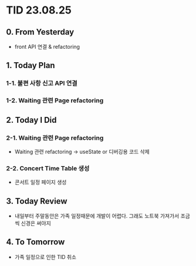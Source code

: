 # TID 23.08.25

## 0. From Yesterday

- front API 연결 & refactoring

## 1. Today Plan

### 1-1. 불편 사항 신고 API 연결

### 1-2. Waiting 관련 Page refactoring

## 2. Today I Did

### 2-1. Waiting 관련 Page refactoring

- Waiting 관련 refactoring → useState or 디버깅용 코드 삭제

### 2-2. Concert Time Table 생성

- 콘서트 일정 페이지 생성

## 3. Today Review

- 내일부터 주말동안은 가족 일정때문에 개발이 어렵다. 그래도 노트북 가져가서 조금씩 신경은 써야지

## 4. To Tomorrow

- 가족 일정으로 인한 TID 취소
